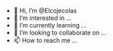 - 👋 Hi, I’m @Elcojecolas
- 👀 I’m interested in ...
- 🌱 I’m currently learning ...
- 💞️ I’m looking to collaborate on ...
- 📫 How to reach me ...

<!---
Elcojecolas/Elcojecolas is a ✨ special ✨ repository because its `README.md` (this file) appears on your GitHub profile.
You can click the Preview link to take a look at your changes.
--->
